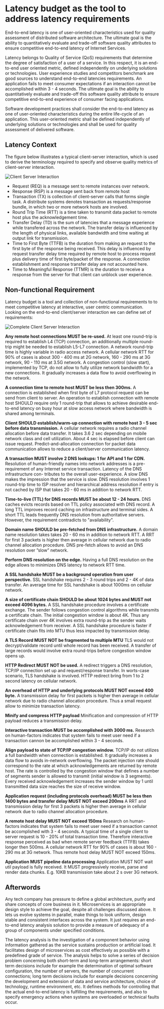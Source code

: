 # Latency budget as the tool to address latency requirements

End-to-end latency is one of user-oriented characteristics used for quality assessment of distributed software architecture. The ultimate goal is the ability to quantitatively evaluate and trade-off software quality attributes to ensure competitive end-to-end latency of Internet Services.

Latency belongs to Quality of Service (QoS) requirements that determine the degree of satisfaction of a user of a service. In this respect, it is an end-to-end user oriented metric, defined independently on underlying solutions or technologies. User experience studies and competitors benchmark are good sources to understand end-to-end latencies requirements. An application fails to meet consumer expectations if an interaction cannot be accomplished within 3 - 4 seconds. The ultimate goal is the ability to quantitatively evaluate and trade-off this software quality attribute to ensure competitive end-to-end experience of consumer facing applications.

Software development practices shall consider the end-to-end latency as one of user-oriented characteristics during the entire life-cycle of an application. This user-oriented metric shall be defined independently of underlying solutions or technologies and shall be used for quality assessment of delivered software.

## Latency Context

The figure below illustrates a typical client-server interaction, which is used to derive the terminology required to specify and observe quality metrics of client-server interaction.

![Client Server Interaction](/assets/images/2010-09-20-client-server.svg)

* Request (REQ) is a message sent to remote instances over network.
* Response (RSP) is a message sent back from remote host
* Transaction (TX) is collection of client-server calls that forms single task. A distribute systems denotes transaction as requests/response bundle, in which two or more network hosts are involved.
* Round Trip Time (RTT) is a time taken to transmit data packet to remote host plus the acknowledgement time.
* Transfer Delay (TD) is the sum of latencies that a message experience while transfered across the network. The transfer delay is influenced by the length of physical links, available bandwidth and time waiting at output link for transmission.
* Time to First Byte (TTFB) is the duration from making an request to the first byte of the response being received. This delay is influenced by request transfer delay time required by remote host to process request plus delivery time of first byte/packet of the response. A connection establishment and response transfer delay are not accounted here.
* Time to Meaningful Response (TTMR) is the duration to receive a response from the server for that client can unblock user experience. 


## Non-functional Requirement

Latency budget is a tool and collection of non-functional requirements to to meet competitive latency at interactive, user centric communication. Looking on the end-to-end client/server interaction we can define set of requirements:

![Complete Client Server Interaction](/assets/images/2010-09-20-client-server-tx.svg)


**Any remote host connections MUST be re-used.**
At least one round-trip is required to establish L4 (TCP) connection, an additionally multiple round-trip might be needed to establish L5-L7 connection. A network round-trip time is highly variable in radio access network. A cellular network RTT for 90% of cases is about 300 - 400 ms at 2G network, 160 - 290 ms at 3G network, 90 - 110 ms at 3.5G network. A congestion control (slow start), implemented by TCP, do not allow to fully utilize network bandwidth for a new connections. It gradually increases a data flow to avoid overflowing in the network.


**A connection time to remote host MUST be less then 300ms.**
A connection is established when first byte of L7 protocol request can be send from client to server. An operation to establish connection with remote host SHOULD require only 1 round-trip that allows to achieve desirable end-to-end latency on busy hour at slow access network where bandwidth is shared among terminals.


**Client SHOULD establish/warm-up connection with remote host 3 - 5 sec before data transmission.**
A cellular network requires a radio channel allocation before data transfer. It takes 3.6 2 sec depending on mobile network class and cell utilization. About 4 sec is elapsed before client can issue request. Predict-and-allocation connection for packet data communication allows to reduce a client/server communication latency.


**A transaction MUST involve 2 DNS lookups: 1 for API and 1 for CDN.**
Resolution of human-friendly names into network addresses is a pre-requirement of any Internet service transaction. Latency of the DNS infrastructure con- tributes to the overall user-experience. A slow DNS makes the impression that the service is slow. DNS resolution involves 1 round-trip time to ISP resolver and hierarchical address resolution if entry is not cached by ISP that takes 20 - 60 ms in addition to network RTT.

**Time-to-live (TTL) for DNS records MUST be about 12 - 24 hours.**
DNS caches evicts records based on TTL policy associated with DNS record. A long TTL improves record caching on infrastructure and terminal sides. A short TTL leads frequently DNS resolution from authoritative servers. However, the requirement contradicts to "availability".

**Domain name SHOULD be pre-fetched from DNS infrastructure.**
A domain name resolution takes takes 20 - 60 ms in addition to network RTT. A RRT for first 3 packets is higher then average in cellular network due to radio channel allocation procedure. DNS pre-fetch allows to avoid an DNS resolution over ”slow” network.

**Perform DNS resolution on the edge.**
Having a full DNS resolution on the edge allows to minimizes DNS latency to network RTT time.

**A SSL handshake MUST be a background operation from user perspective.**
SSL handshake requires 2 - 3 round trips and 2 - 4K of data transfer. An average time for SSL handshake is about 1000ms on cellular network.

**A size of certificate chain SHOULD be about 1024 bytes and MUST not exceed 4096 bytes.**
A SSL handshake procedure involves a certificate exchange. The sender follows congestion control algorithms while transmits a certificate chain. The initial congestion window is about 4K. Thus any certificate chain over 4K involves extra round-trip as the sender waits acknowledgement from receiver. A SSL handshake procedure is faster if certificate chain fits into MTU thus less impacted by transmission delay.

**A TLS Record MUST NOT be fragmented to multiple MTU**
TLS would not decrypt/validate record until whole record has been received. A transfer of large records would involve extra round-trips before congestion window opens up.

**HTTP Redirect MUST NOT be used.**
A redirect triggers a DNS resolution, TCP/IP connection set up and request/response transfer. In worts-case scenario, TLS handshake is involved. HTTP redirect bring from 1 to 2 second latency on cellular network.

**An overhead of HTTP and underlying protocols MUST NOT exceed 400 byte.**
A transmission delay for first packets is higher then average in cellular network due to radio channel allocation procedure. Thus a small request allow to minimize transaction latency.

**Minify and compress HTTP payload**
Minification and compression of HTTP payload reduces a transmission delay.

**Interactive transaction MUST be accomplished with 3000 ms.**
Research on human-factors indicates that system fails to meet user need if a transaction cannon be accomplished within 3 - 4 seconds.

**Align payload to state of TCP/IP congestion window.**
TCP/IP do not utilizes a full bandwidth when connection is established. It gradually increases a data flow to avoids in-network overflowing. The packet injection rate should correspond to the rate at which acknowledgements are returned by remote host. The rate is controlled by the congestion window that defines a number of segments sender is allowed to transmit (initial window is 3 segments). Every received acknowledgement increases the sender window by 1 until transmitted data size reaches the size of receive window.

**Application request (including protocols overhead) MUST be less then 1400 bytes and transfer delay MUST NOT exceed 200ms**
A RRT and transmission delay for first 3 packets is higher then average in cellular network due to radio channel allocation procedure.

**A remote host delay MUST NOT exceed 150ms**
Research on human-factors indicates that system fails to meet user need if a transaction cannot be accomplished with 3 - 4 seconds. A typical time of a single client to server request is 10 - 20% of total transaction time. Therefore interactive response perceived as bad when remote server feedback (TTFB) takes longer then 500ms. A cellular network RTT for 90% of cases is about 160 - 290 ms at 3G network. Thus remote host delay MUST NOT exceed 150ms.

**Application MUST pipeline data processing**
Application MUST NOT wait util payload is fully received. It MUST progressively receive, parse and render data chunks. E.g. 10KB transmission take about 2 s over 3G network.


## Afterwords

Any tech company has pressure to define a global architecture, purify and share concepts of core business in it. Microservices is an appropriate design style to achieve the goal, despite all challenges discussed above. It lets us evolve systems in parallel, make things to look uniform, design stable and consistent interfaces across the system. It just requires an end-to-end latency analysis solution to provide a measure of adequacy of a group of components under specified conditions. 

The latency analysis is the investigation of a component behavior using information gathered as the service sustains production or artificial load. It facilitates design of microservices as cost effectively as possible with a predefined grade of service. The analysis helps to solve a series of decision problem concerning both short-term and long-term arrangements: short term decisions include for example the determination of optimal software configuration, the number of servers, the number of concurrent connections; long term decisions include for example decisions concerning the development and extension of data and service architecture, choice of technology, runtime environment, etc. It defines methods for controlling that the actual end-to-end latency is fulfilling the requirements, and also to specify emergency actions when systems are overloaded or technical faults occur.
